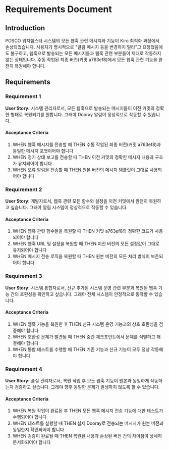 # Requirements Document

## Introduction

POSCO 워치햄스터 시스템의 모든 웹훅 관련 메시지와 기능이 Kiro 최적화 과정에서 손상되었습니다. 사용자가 명시적으로 "알림 메시지 등을 변경하지 말라"고 요청했음에도 불구하고, 웹훅으로 발송되는 모든 메시지들과 웹훅 관련 부분들이 제대로 작동하지 않는 상태입니다. 수동 작업된 최종 버전(커밋 a763ef8)에서 모든 웹훅 관련 기능을 완전히 복원해야 합니다.

## Requirements

### Requirement 1

**User Story:** 시스템 관리자로서, 모든 웹훅으로 발송되는 메시지들이 이전 커밋의 정확한 형태로 복원되기를 원합니다. 그래야 Dooray 알림이 정상적으로 작동할 수 있습니다.

#### Acceptance Criteria

1. WHEN 웹훅 메시지를 전송할 때 THEN 수동 작업된 최종 버전(커밋 a763ef8)과 동일한 메시지 포맷이어야 합니다
2. WHEN 정기 상태 보고를 전송할 때 THEN 이전 커밋의 정확한 메시지 내용과 구조가 유지되어야 합니다
3. WHEN 오류 알림을 전송할 때 THEN 원본 버전의 메시지 템플릿이 그대로 사용되어야 합니다

### Requirement 2

**User Story:** 개발자로서, 웹훅 관련 모든 함수와 설정을 이전 커밋에서 완전히 복원하고 싶습니다. 그래야 알림 시스템이 정상적으로 작동할 수 있습니다.

#### Acceptance Criteria

1. WHEN 웹훅 관련 함수들을 복원할 때 THEN 커밋 a763ef8의 정확한 코드가 사용되어야 합니다
2. WHEN 웹훅 URL 및 설정을 복원할 때 THEN 이전 버전의 모든 설정값이 그대로 유지되어야 합니다
3. WHEN 메시지 전송 로직을 복원할 때 THEN 원본 버전의 모든 처리 방식이 보존되어야 합니다

### Requirement 3

**User Story:** 시스템 통합자로서, 신규 추가된 시스템 운영 관련 부분과 복원된 웹훅 기능 간의 호환성을 확인하고 싶습니다. 그래야 전체 시스템이 안정적으로 동작할 수 있습니다.

#### Acceptance Criteria

1. WHEN 웹훅 기능을 복원한 후 THEN 신규 시스템 운영 기능과의 상호 호환성을 검증해야 합니다
2. WHEN 호환성 문제가 발견될 때 THEN 중간 체크포인트에서 문제를 식별하고 해결해야 합니다
3. WHEN 통합 테스트를 수행할 때 THEN 기존 기능과 신규 기능이 모두 정상 작동해야 합니다

### Requirement 4

**User Story:** 품질 관리자로서, 복원 작업 후 모든 웹훅 기능이 원본과 동일하게 작동하는지 검증하고 싶습니다. 그래야 향후 동일한 문제가 발생하지 않도록 할 수 있습니다.

#### Acceptance Criteria

1. WHEN 복원 작업이 완료된 후 THEN 모든 웹훅 메시지 전송 기능에 대한 테스트가 수행되어야 합니다
2. WHEN 테스트를 실행할 때 THEN 실제 Dooray로 전송되는 메시지가 원본 버전과 동일한지 확인되어야 합니다
3. WHEN 검증이 완료될 때 THEN 복원된 내용과 손상된 버전 간의 차이점이 상세히 문서화되어야 합니다